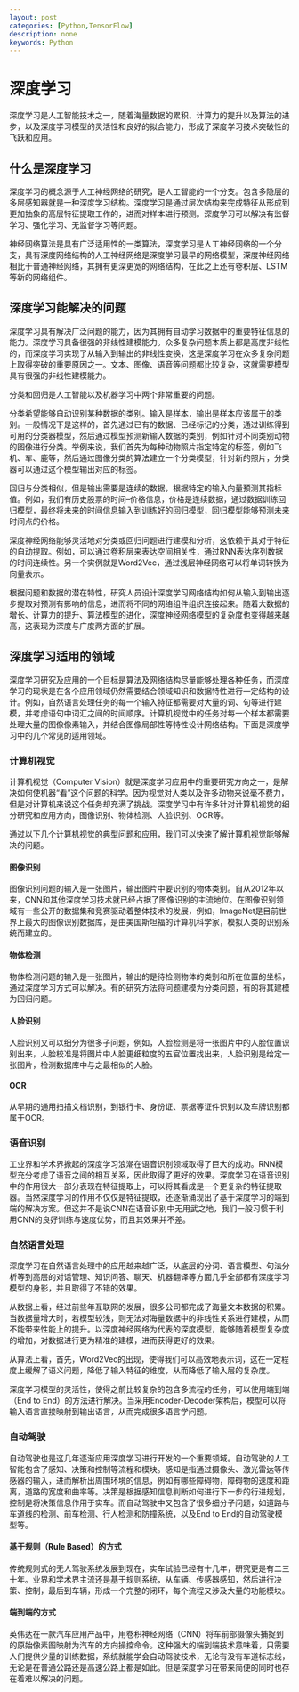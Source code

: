```yaml
---
layout: post
categories: [Python,TensorFlow]
description: none
keywords: Python
---
```

# 深度学习
深度学习是人工智能技术之一，随着海量数据的累积、计算力的提升以及算法的进步，以及深度学习模型的灵活性和良好的拟合能力，形成了深度学习技术突破性的飞跃和应用。

## 什么是深度学习
深度学习的概念源于人工神经网络的研究，是人工智能的一个分支。包含多隐层的多层感知器就是一种深度学习结构。深度学习是通过层次结构来完成特征从形成到更加抽象的高层特征提取工作的，进而对样本进行预测。深度学习可以解决有监督学习、强化学习、无监督学习等问题。

神经网络算法是具有广泛适用性的一类算法，深度学习是人工神经网络的一个分支，具有深度网络结构的人工神经网络是深度学习最早的网络模型，深度神经网络相比于普通神经网络，其拥有更深更宽的网络结构，在此之上还有卷积层、LSTM等新的网络组件。

## 深度学习能解决的问题
深度学习具有解决广泛问题的能力，因为其拥有自动学习数据中的重要特征信息的能力。深度学习具备很强的非线性建模能力。众多复杂问题本质上都是高度非线性的，而深度学习实现了从输入到输出的非线性变换，这是深度学习在众多复杂问题上取得突破的重要原因之一。文本、图像、语音等问题都比较复杂，这就需要模型具有很强的非线性建模能力。

分类和回归是人工智能以及机器学习中两个非常重要的问题。

分类希望能够自动识别某种数据的类别。输入是样本，输出是样本应该属于的类别。一般情况下是这样的，首先通过已有的数据、已经标记的分类，通过训练得到可用的分类器模型，然后通过模型预测新输入数据的类别，例如针对不同类别动物的图像进行分类。举例来说，我们首先为每种动物照片指定特定的标签，例如飞机、车、鹿等，然后通过图像分类的算法建立一个分类模型，针对新的照片，分类器可以通过这个模型输出对应的标签。

回归与分类相似，但是输出需要是连续的数据，根据特定的输入向量预测其指标值。例如，我们有历史股票的时间–价格信息，价格是连续数据，通过数据训练回归模型，最终将未来的时间信息输入到训练好的回归模型，回归模型能够预测未来时间点的价格。

深度神经网络能够灵活地对分类或回归问题进行建模和分析，这依赖于其对于特征的自动提取。例如，可以通过卷积层来表达空间相关性，通过RNN表达序列数据的时间连续性。另一个实例就是Word2Vec，通过浅层神经网络可以将单词转换为向量表示。

根据问题和数据的潜在特性，研究人员设计深度学习网络结构如何从输入到输出逐步提取对预测有影响的信息，进而将不同的网络组件组织连接起来。随着大数据的增长、计算力的提升、算法模型的进化，深度神经网络模型的复杂度也变得越来越高，这表现为深度与广度两方面的扩展。

## 深度学习适用的领域
深度学习研究及应用的一个目标是算法及网络结构尽量能够处理各种任务，而深度学习的现状是在各个应用领域仍然需要结合领域知识和数据特性进行一定结构的设计。例如，自然语言处理任务的每一个输入特征都需要对大量的词、句等进行建模，并考虑语句中词汇之间的时间顺序。计算机视觉中的任务对每一个样本都需要处理大量的图像像素输入，并结合图像局部性等特性设计网络结构。下面是深度学习中的几个常见的适用领域。

### 计算机视觉
计算机视觉（Computer Vision）就是深度学习应用中的重要研究方向之一，是解决如何使机器“看”这个问题的科学。因为视觉对人类以及许多动物来说毫不费力，但是对计算机来说这个任务却充满了挑战。深度学习中有许多针对计算机视觉的细分研究和应用方向，图像识别、物体检测、人脸识别、OCR等。

通过以下几个计算机视觉的典型问题和应用，我们可以快速了解计算机视觉能够解决的问题。

#### 图像识别
图像识别问题的输入是一张图片，输出图片中要识别的物体类别。自从2012年以来，CNN和其他深度学习技术就已经占据了图像识别的主流地位。在图像识别领域有一些公开的数据集和竞赛驱动着整体技术的发展，例如，ImageNet是目前世界上最大的图像识别数据库，是由美国斯坦福的计算机科学家，模拟人类的识别系统而建立的。

#### 物体检测
物体检测问题的输入是一张图片，输出的是待检测物体的类别和所在位置的坐标，通过深度学习方式可以解决。有的研究方法将问题建模为分类问题，有的将其建模为回归问题。

#### 人脸识别
人脸识别又可以细分为很多子问题，例如，人脸检测是将一张图片中的人脸位置识别出来，人脸校准是将图片中人脸更细粒度的五官位置找出来，人脸识别是给定一张图片，检测数据库中与之最相似的人脸。

#### OCR
从早期的通用扫描文档识别，到银行卡、身份证、票据等证件识别以及车牌识别都属于OCR。

### 语音识别
工业界和学术界掀起的深度学习浪潮在语音识别领域取得了巨大的成功。RNN模型充分考虑了语音之间的相互关系，因此取得了更好的效果。深度学习在语音识别中的作用很大一部分表现在特征提取上，可以将其看成是一个更复杂的特征提取器。当然深度学习的作用不仅仅是特征提取，还逐渐涌现出了基于深度学习的端到端的解决方案。但这并不是说CNN在语音识别中无用武之地，我们一般习惯于利用CNN的良好训练与速度优势，而且其效果并不差。

### 自然语言处理

深度学习在自然语言处理中的应用越来越广泛，从底层的分词、语言模型、句法分析等到高层的对话管理、知识问答、聊天、机器翻译等方面几乎全部都有深度学习模型的身影，并且取得了不错的效果。

从数据上看，经过前些年互联网的发展，很多公司都完成了海量文本数据的积累。当数据量增大时，若模型较浅，则无法对海量数据中的非线性关系进行建模，从而不能带来性能上的提升。以深度神经网络为代表的深度模型，能够随着模型复杂度的增加，对数据进行更为精准的建模，进而获得更好的效果。

从算法上看，首先，Word2Vec的出现，使得我们可以高效地表示词，这在一定程度上缓解了语义问题，降低了输入特征的维度，从而降低了输入层的复杂度。

深度学习模型的灵活性，使得之前比较复杂的包含多流程的任务，可以使用端到端（End to End）的方法进行解决。当采用Encoder-Decoder架构后，模型可以将输入语言直接映射到输出语言，从而完成很多语言学问题。

### 自动驾驶

自动驾驶也是这几年逐渐应用深度学习进行开发的一个重要领域。自动驾驶的人工智能包含了感知、决策和控制等流程和模块。感知是指通过摄像头、激光雷达等传感器的输入，进而解析出周围环境的信息，例如有哪些障碍物，障碍物的速度和距离，道路的宽度和曲率等。决策是根据感知信息判断如何进行下一步的行进规划，控制是将决策信息作用于实车。而自动驾驶中又包含了很多细分子问题，如道路与车道线的检测、前车检测、行人检测和防撞系统，以及End to End的自动驾驶模型等。

#### 基于规则（Rule Based）的方式
传统规则式的无人驾驶系统发展到现在，实车试验已经有十几年，研究更是有二三十年。业界和学术界主流还是基于规则系统，从车辆、传感器感知，然后进行决策、控制，最后到车辆，形成一个完整的闭环，每个流程又涉及大量的功能模块。

#### 端到端的方式
英伟达在一款汽车应用产品中，用卷积神经网络（CNN）将车前部摄像头捕捉到的原始像素图映射为汽车的方向操控命令。这种强大的端到端技术意味着，只需要人们提供少量的训练数据，系统就能学会自动驾驶技术，无论有没有车道标志线，无论是在普通公路还是高速公路上都是如此。但是深度学习在带来简便的同时也存在着难以解决的问题。






